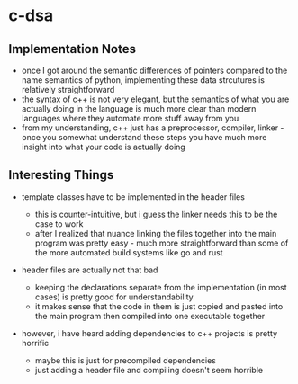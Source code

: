 # c-dsa

## Implementation Notes

- once I got around the semantic differences of pointers compared to the name semantics of python, implementing these data strcutures is relatively straightforward
- the syntax of c++ is not very elegant, but the semantics of what you are actually doing in the language is much more clear than modern languages where they automate more stuff away from you
- from my understanding, c++ just has a preprocessor, compiler, linker - once you somewhat understand these steps you have much more insight into what your code is actually doing

## Interesting Things

- template classes have to be implemented in the header files
  - this is counter-intuitive, but i guess the linker needs this to be the case to work
  - after I realized that nuance linking the files together into the main program was pretty easy - much more straightforward than some of the more automated build systems like go and rust

- header files are actually not that bad
  - keeping the declarations separate from the implementation (in most cases) is pretty good for understandability
  - it makes sense that the code in them is just copied and pasted into the main program then compiled into one executable together

- however, i have heard adding dependencies to c++ projects is pretty horrific
  - maybe this is just for precompiled dependencies
  - just adding a header file and compiling doesn't seem horrible
